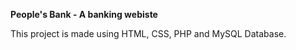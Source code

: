 **People's Bank - A banking webiste**


This project is made using HTML, CSS, PHP and MySQL Database.
